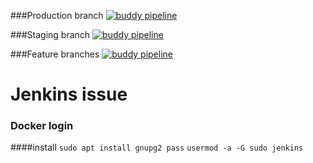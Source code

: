 ###Production branch
[![buddy pipeline](https://app.buddy.works/barsamms/akilimo-api/pipelines/pipeline/187888/badge.svg?token=377cc6ce8e9763f9d2585670b81f9c8b439c108219c7041268ab88e5ee35a7dc "buddy pipeline")](https://app.buddy.works/barsamms/akilimo-api/pipelines/pipeline/187888)

###Staging branch
[![buddy pipeline](https://app.buddy.works/barsamms/akilimo-api/pipelines/pipeline/187882/badge.svg?token=377cc6ce8e9763f9d2585670b81f9c8b439c108219c7041268ab88e5ee35a7dc "buddy pipeline")](https://app.buddy.works/barsamms/akilimo-api/pipelines/pipeline/187882)

###Feature branches
[![buddy pipeline](https://app.buddy.works/barsamms/akilimo-api/pipelines/pipeline/187880/badge.svg?token=377cc6ce8e9763f9d2585670b81f9c8b439c108219c7041268ab88e5ee35a7dc "buddy pipeline")](https://app.buddy.works/barsamms/akilimo-api/pipelines/pipeline/187880)


# Jenkins issue

### Docker login
####install 
``sudo apt install gnupg2 pass``
``usermod -a -G sudo jenkins``